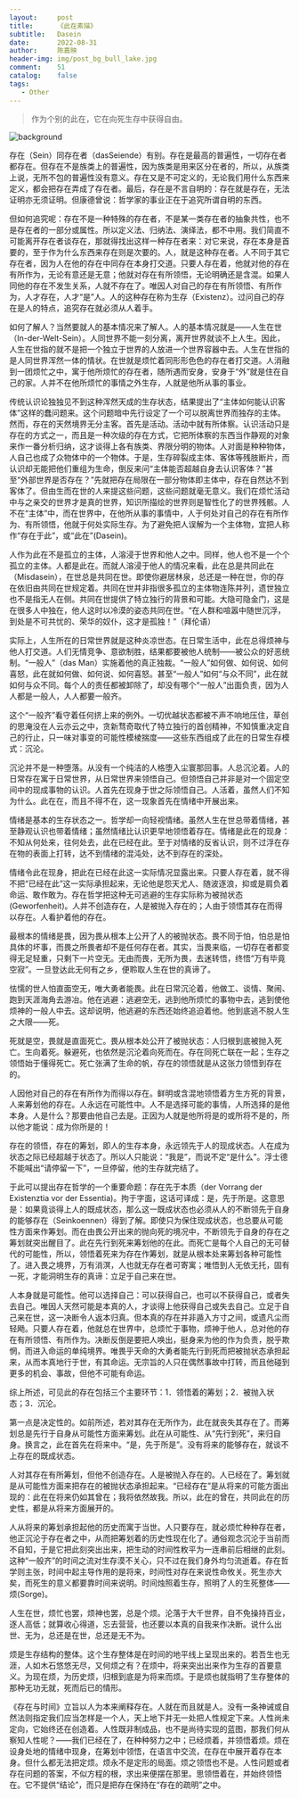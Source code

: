 ```yaml
---
layout:     post
title:      《此在素描》
subtitle:   Dasein
date:       2022-08-31
author:     陈嘉映
header-img: img/post_bg_bull_lake.jpg
comment:    51
catalog:    false
tags:
   - Other
---
```


> 作为个别的此在，它在向死生存中获得自由。

![background](https://huang-feiyu.github.io/img/post_bg_bull_lake.jpg)

存在（Sein）同存在者（dasSeiende）有别。存在是最高的普遍性，一切存在者都存在。但存在不是族类上的普遍性，因为族类是用来区分在者的，所以，从族类上说，无所不包的普遍性没有意义。存在又是不可定义的，无论我们用什么东西来定义，都会把存在弄成了存在者。最后，存在是不言自明的：存在就是存在，无法证明亦无须证明。但康德曾说：哲学家的事业正在于追究所谓自明的东西。

但如何追究呢：存在不是一种特殊的存在者，不是某一类存在者的抽象共性，也不是存在者的一部分或属性。所以定义法、归纳法、演绎法，都不中用。我们简直不可能离开存在者谈存在，那就得找出这样一种存在者来：对它来说，存在本身是首要的，至于作为什么东西来存在则是次要的。人，就是这种存在者。人不同于其它存在者，因为人在他的存在中同存在本身打交道。只要人存在着，他就对他的存在有所作为，无论有意还是无意；他就对存在有所领悟，无论明确还是含混。如果人同他的存在不发生关系，人就不存在了。唯因人对自己的存在有所领悟、有所作为，人才存在，人才“是”人。人的这种存在称为生存（Existenz）。过问自己的存在是人的特点，追究存在就必须从人着手。

如何了解人？当然要就人的基本情况来了解人。人的基本情况就是——人生在世（In-der-Welt-Sein）。人同世界不能一刻分离，离开世界就谈不上人生。因此，人生在世指的就不是把一个独立于世界的人放进一个世界容器中去。人生在世指的是人同世界浑然一体的情状。在世就是烦忙着同形形色色的存在者打交道。人消融到一团烦忙之中，寓于他所烦忙的存在者，随所遇而安身，安身于“外”就是住在自己的家。人并不在他所烦忙的事情之外生存，人就是他所从事的事业。

传统认识论独独见不到这种浑然天成的生存状态，结果提出了“主体如何能认识客体”这样的蠢问题来。这个问题暗中先行设定了一个可以脱离世界而独存的主体。然而，存在的天然境界无分主客。首先是活动。活动中就有所体察。认识活动只是存在的方式之一，而且是一种次级的存在方式，它把所体察的东西当作静观的对象来作一番分析归纳，这才谈得上各有族类、界限分明的物体。人对面是种种物体，人自己也成了众物体中的一个物体。于是，生存碎裂成主体、客体等残肢断片，而认识却无能把他们重组为生命，倒反来问“主体能否超越自身去认识客体？”甚至“外部世界是否存在？”先就把存在局限在一部分物体即主体中，存在自然达不到客体了。但由生而在世的人来提这些问题，这些问题就毫无意义。我们在烦忙活动中与之亲交的世界才是真的世界，知识所描绘的世界则是智性化了的世界残骸。人不在“主体”中，而在世界中，在他所从事的事情中，人于何处对自己的存在有所作为、有所领悟，他就于何处实际生存。为了避免把人误解为一个主体物，宜把人称作“存在于此”，或“此在”(Dasein)。

人作为此在不是孤立的主体，人溶浸于世界和他人之中。同样，他人也不是一个个孤立的主体。人都是此在。而就人溶浸于他人的情况来看，此在总是共同此在（Misdasein），在世总是共同在世。即使你避居林泉，总还是一种在世，你的存在依旧由共同在世规定着。共同在世并非指很多孤立的主体物连陈并列，遗世独立也不是指无人在侧。共同在世提供了特立独行的背景和可能。大隐可隐金门，这是在很多人中独在，他人这时以冷漠的姿态共同在世。“在人群和喧嚣中随世沉浮，到处是不可共忧的、荣华的奴仆，这才是孤独！”（拜伦语）

实际上，人生所在的日常世界就是这种炎凉世态。在日常生活中，此在总得烦神与他人打交道。人们无情竞争、意欲制胜，结果都要被他人统制——被公众的好恶统制。“一般人”（das Man）实施着他的真正独裁。“一般人”如何做、如何说、如何喜怒，此在就如何做、如何说、如何喜怒。甚至“一般人”如何“与众不同”，此在就如何与众不同。每个人的责任都被卸除了，却没有哪个“一般人”出面负责，因为人人都是一般人，人人都要一般齐。

这个“一般齐”看守着任何挤上来的例外。一切优越状态都被不声不响地压住，草创的思淹没在人云亦云之中，贪新骛奇取代了特立独行的首创精神，不知慎重决定自己的行止，只一味对事变的可能性模棱揣度——这些东西组成了此在的日常生存模式：沉沦。

沉沦并不是一种堕落。从没有一个纯洁的人格堕入尘寰那回事。人总沉沦着。人的日常存在寓于日常世界，从日常世界来领悟自己。但领悟自己并非是对一个固定空间中的现成事物的认识。人首先在现身于世之际领悟自己。人活着，虽然人们不知为什么。此在在，而且不得不在，这一现象首先在情绪中开展出来。

情绪是基本的生存状态之一。哲学却一向轻视情绪。虽然人生在世总带着情绪，甚至静观认识也带着情绪；虽然情绪比认识更早地领悟着存在。情绪是此在的现身：不知从何处来，往何处去，此在已经在此。至于对情绪的反省认识，则不过浮在存在物的表面上打转，达不到情绪的混沌处，达不到存在的深处。

情绪令此在现身，把此在已经在此这一实际情况显露出来。只要人存在着，就不得不把“已经在此”这一实际承担起来，无论他是怨天尤人、随波逐浪，抑或是肩负着命运、敢作敢为。存在哲学把这种无可逃避的生存实际称为被抛状态(Geworfenheit)。人并不创造存在，人是被抛入存在的；人由于领悟其存在而得以存在。人看护着他的存在。

最根本的情绪是畏，因为畏从根本上公开了人的被抛状态。畏不同于怕，怕总是怕具体的坏事，而畏之所畏者却不是任何存在者。其实，当畏来临，一切存在者都变得无足轻重，只剩下一片空无。无由而畏，无所为畏，去迷转悟，终悟“万有毕竟空寂”。一旦登达此无何有之乡，便聆取人生在世的真谛了。

怯懦的世人怕直面空无，唯大勇者能畏。此在日常沉沦着，他做工、谈情、聚闹、跑到天涯海角去游冶。他在逃避：逃避空无，逃到他所烦忙的事物中去，逃到使他烦神的一般人中去。这却说明，他逃避的东西还始终追迫着他。他到底逃不脱人生之大限——死。

死就是空，畏就是直面死亡。畏从根本处公开了被抛状态：人归根到底被抛入死亡。生向着死。躲避死，也依然是沉沦着向死而在。存在同死亡联在一起；生存之领悟始于懂得死亡。死亡张满了生命的帆，存在的领悟就是从这张力领悟到存在的。

人因他对自己的存在有所作为而得以存在。鲜明或含混地领悟着方生方死的背景，人来筹划他的存在。人永远在可能性中。人不是选择可能的事情，人所选择的是他本身。人是什么？那要由他自己去是。正因为人就是他所将是的或所将不是的，所以他才能说：成为你所是的！

存在的领悟，存在的筹划，即人的生存本身，永远领先于人的现成状态。人在成为状态之际已经超越于状态了。所以人只能说：“我是”，而说不定“是什么”。浮士德不能喊出“请停留一下”，一旦停留，他的生存就完结了。

于此可以提出存在哲学的一个重要命题：存在先于本质（der Vorrang der Existenztia vor der Essentia)。拘于字面，这话可译成：是，先于所是。这意思是：如果竟谈得上人的既成状态，那么这一既成状态也必须从人的不断领先于自身的能够存在（Seinkoennen）得到了解。即使只为保住现成状态，也总要从可能性方面来作筹划。而在由畏公开出来的抛向死的境况中，不断领先于自身的存在之筹划就突出醒目了。此在先行到死来筹划他的在此。而死亡是每个人自己的无可替代的可能性，所以，领悟着死来为存在作筹划，就是从根本处来筹划各种可能性了。进入畏之境界，万有消溟，人也就无存在者可寄寓；唯悟到人无依无托，固有一死，才能洞明生存的真谛：立足于自己来在世。

人本身就是可能性。他可以选择自己：可以获得自己，也可以不获得自己，或者失去自己。唯因人天然可能是本真的人，才谈得上他获得自己或失去自己。立足于自己来在世，这一决断令人返本归真。但本真的存在并非遁入方寸之间，或遗凡尘而轻飏。只要人存在着，他就总在世界中，总烦忙于事物，烦神于他人，总对他的存在有所领悟、有所作为。决断反倒是要把人唤出，挺身来为他的作为负责，脱乎欺惘，而进入命运的单纯境界。唯畏乎天命的大勇者能先行到死而把被抛状态承担起来，从而本真地行于世，有其命运。无宗旨的人只在偶然事故中打转，而且他碰到更多的机会、事故，但他不可能有命运。

综上所述，可见此的存在包括三个主要环节：1．领悟着的筹划；2．被抛入状态；3．沉沦。

第一点是决定性的。如前所述，若对其存在无所作为，此在就丧失其存在了。而筹划总是先行于自身从可能性方面来筹划。此在从可能性、从“先行到死”，来归自身。换言之，此在首先在将来中。“是，先于所是”。没有将来的能够存在，就谈不上存在的既成状态。

人对其存在有所筹划，但他不创造存在。人是被抛入存在的。人已经在了。筹划就是从可能性方面来把存在的被抛状态承担起来。“已经存在”是从将来的可能方面出现的：此在在将来仍如其曾在；我将依然故我。所以，此在的曾在，共同此在的历史性，都是从将来方面展开的。

人从将来的筹划承担起他的历史而寓于当世。人只要存在，就必烦忙种种存在者，他正沉沦于存在者之中，从而把筹划着的历史性现在化了。通俗观念沉沦于当前而不自知，于是它把此刻突出出来，把生动的时间性敉平为一连串前后相继的此刻。这种“一般齐”的时间之流对生存漠不关心，只不过在我们身外均匀流逝着。存在哲学则主张，时间中起主导作用的是将来，时间性对存在来说性命攸关。死生亦大矣，而死生的意义都要靠时间来说明。时间烛照着生存，照明了人的生死整体——烦(Sorge)。

人生在世，烦忙也罢，烦神也罢，总是个烦。沦落于大千世界，自不免操持百业，逐人高低；就算收心得道，忘去营营，也还要以本真的自我来作决断。说什么出世、无为，总还是在世，总还是无不为。

烦是生存结构的整体。这个生存整体是在时间的地平线上呈现出来的。若吾生也无涯，人如木石悠悠无尽，又何烦之有？在烦中，将来突出出来作为生存的首要意义。为现在烦，为历史烦，归根到底是为将来而烦。于是烦也就指明了生存整体的那种无功无就，死而后已的情形。

《存在与时间》立旨以人为本来阐释存在。人就在而且就是人。没有一条神诫或自然法则指定我们应当怎样是一个人，天上地下并无一处把人性规定下来。人性尚未定向，它始终还在创造着。人性既非制成品，也不是尚待实现的蓝图，那我们何从察知人性呢？——我们已经在了，在种种努力之中；已经烦着，并领悟着烦。烦在设身处地的情绪中现身，在筹划中领悟，在语言中交流，在存在中展开着存在本身。但什么都无法把定烦。烦永不是定形的局面。烦之领悟也不是。人性问题或者存在问题的答案，不似方程的根，求出来便摆在那里。思领悟着在，并始终领悟在。它不提供“结论”，而只是把存在保持在“存在的疏明”之中。


